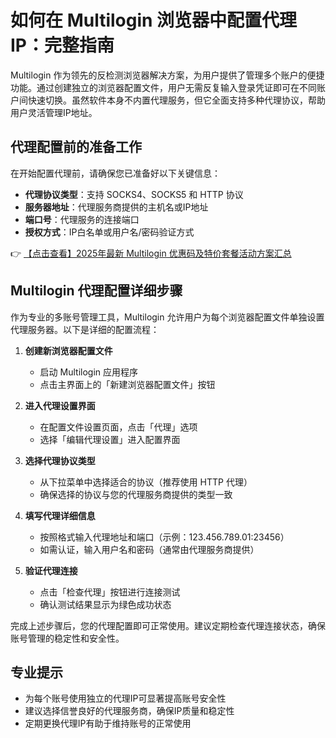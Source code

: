 # 如何在 Multilogin 浏览器中配置代理IP：完整指南

Multilogin 作为领先的反检测浏览器解决方案，为用户提供了管理多个账户的便捷功能。通过创建独立的浏览器配置文件，用户无需反复输入登录凭证即可在不同账户间快速切换。虽然软件本身不内置代理服务，但它全面支持多种代理协议，帮助用户灵活管理IP地址。

## 代理配置前的准备工作

在开始配置代理前，请确保您已准备好以下关键信息：

- **代理协议类型**：支持 SOCKS4、SOCKS5 和 HTTP 协议
- **服务器地址**：代理服务商提供的主机名或IP地址
- **端口号**：代理服务的连接端口
- **授权方式**：IP白名单或用户名/密码验证方式

👉 [【点击查看】2025年最新 Multilogin 优惠码及特价套餐活动方案汇总](https://bit.ly/multIlogin)

## Multilogin 代理配置详细步骤

作为专业的多账号管理工具，Multilogin 允许用户为每个浏览器配置文件单独设置代理服务器。以下是详细的配置流程：

1. **创建新浏览器配置文件**
   - 启动 Multilogin 应用程序
   - 点击主界面上的「新建浏览器配置文件」按钮

2. **进入代理设置界面**
   - 在配置文件设置页面，点击「代理」选项
   - 选择「编辑代理设置」进入配置界面

3. **选择代理协议类型**
   - 从下拉菜单中选择适合的协议（推荐使用 HTTP 代理）
   - 确保选择的协议与您的代理服务商提供的类型一致

4. **填写代理详细信息**
   - 按照格式输入代理地址和端口（示例：123.456.789.01:23456）
   - 如需认证，输入用户名和密码（通常由代理服务商提供）

5. **验证代理连接**
   - 点击「检查代理」按钮进行连接测试
   - 确认测试结果显示为绿色成功状态

完成上述步骤后，您的代理配置即可正常使用。建议定期检查代理连接状态，确保账号管理的稳定性和安全性。

## 专业提示

- 为每个账号使用独立的代理IP可显著提高账号安全性
- 建议选择信誉良好的代理服务商，确保IP质量和稳定性
- 定期更换代理IP有助于维持账号的正常使用